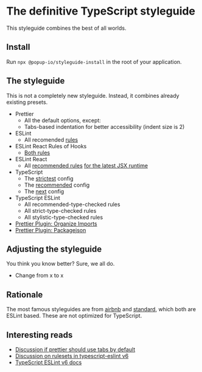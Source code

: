# The definitive TypeScript styleguide

This styleguide combines the best of all worlds.

## Install

Run `npx @popup-io/styleguide-install` in the root of your application.

## The styleguide

This is not a completely new styleguide. Instead, it combines already existing presets.

- Prettier
  - All the default options, except:
  - Tabs-based indentation for better accessibility (indent size is 2)
- ESLint
  - All recomended [rules](https://eslint.org/docs/latest/rules/)
- ESLint React Rules of Hooks
  - [Both rules](https://github.com/facebook/react/tree/main/packages/eslint-plugin-react-hooks)
- ESLint React
  - All [recommended rules](https://github.com/jsx-eslint/eslint-plugin-react/blob/master/configs/recommended.js) [for the latest JSX runtime](https://github.com/jsx-eslint/eslint-plugin-react/blob/master/configs/jsx-runtime.js)
- TypeScript
  - The [strictest](https://github.com/tsconfig/bases/blob/main/bases/strictest.json) config
  - The [recommended](https://github.com/tsconfig/bases/blob/main/bases/recommended.json) config
  - The [next](https://github.com/tsconfig/bases/blob/main/bases/next.json) config
- TypeScript ESLint
  - All recommended-type-checked rules
  - All strict-type-checked rules
  - All stylistic-type-checked rules
- [Prettier Plugin: Organize Imports](https://www.npmjs.com/package/prettier-plugin-organize-imports)
- [Prettier Plugin: Packagejson](https://www.npmjs.com/package/prettier-plugin-packagejson)

## Adjusting the styleguide

You think you know better? Sure, we all do.

- Change from x to x

## Rationale

The most famous styleguides are from [airbnb](https://github.com/airbnb/javascript) and [standard](https://standardjs.com), which both are ESLint based. These are not optimized for TypeScript.

## Interesting reads

- [Discussion if prettier should use tabs by default](https://github.com/prettier/prettier/issues/7475)
- [Discussion on rulesets in typescript-eslint v6](https://github.com/typescript-eslint/typescript-eslint/discussions/6014)
- [TypeScript ESLint v6 docs](https://v6--typescript-eslint.netlify.app/getting-started)
